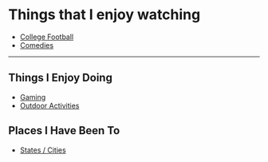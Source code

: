 # Things that I enjoy watching
- [College Football](https://noahkirsch20.github.io/College-Football/)
- [Comedies](https://noahkirsch20.github.io/Comedies/)

---
##      Things I Enjoy Doing
- [Gaming](https://noahkirsch20.github.io/Gaming/)
- [Outdoor Activities](https://noahkirsch20.github.io/Outdoor/)

## Places I Have Been To
- [States / Cities]()
